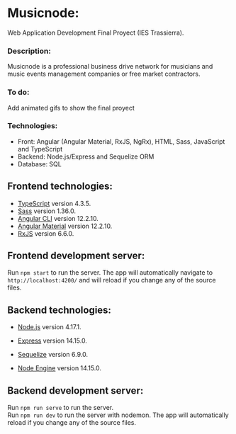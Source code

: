 # Musicnode: 
Web Application Development Final Proyect (IES Trassierra).

### Description:
Musicnode is a professional business drive network for musicians and music events management companies or free market contractors.  

### To do:
Add animated gifs to show the final proyect

### Technologies:
- Front: Angular (Angular Material, RxJS, NgRx), HTML, Sass, JavaScript and TypeScript
- Backend: Node.js/Express and Sequelize ORM
- Database: SQL

## Frontend technologies:
- [TypeScript](https://www.typescriptlang.org/) version 4.3.5.
- [Sass](https://sass-lang.com/) version 1.36.0.
- [Angular CLI](https://angular.io/cli) version 12.2.10.
- [Angular Material](https://material.angular.io/) version 12.2.10.
- [RxJS](https://rxjs.dev/) version 6.6.0.

## Frontend development server:
Run `npm start` to run the server. The app will automatically navigate to `http://localhost:4200/` and will reload if you change any of the source files.

## Backend technologies:
- [Node.js](https://nodejs.org/en/) version 4.17.1.
- [Express](https://expressjs.com/) version 14.15.0.
- [Sequelize](https://sequelize.org/master/manual/getting-started.html) version 6.9.0.  

- [Node Engine](https://nodejs.org/en/) version 14.15.0.

## Backend development server:
Run `npm run serve` to run the server.  
Run `npm run dev` to run the server with nodemon. The app will automatically reload if you change any of the source files.